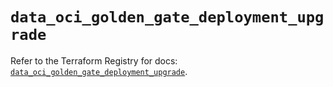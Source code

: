 # `data_oci_golden_gate_deployment_upgrade`

Refer to the Terraform Registry for docs: [`data_oci_golden_gate_deployment_upgrade`](https://registry.terraform.io/providers/oracle/oci/6.18.0/docs/data-sources/golden_gate_deployment_upgrade).
